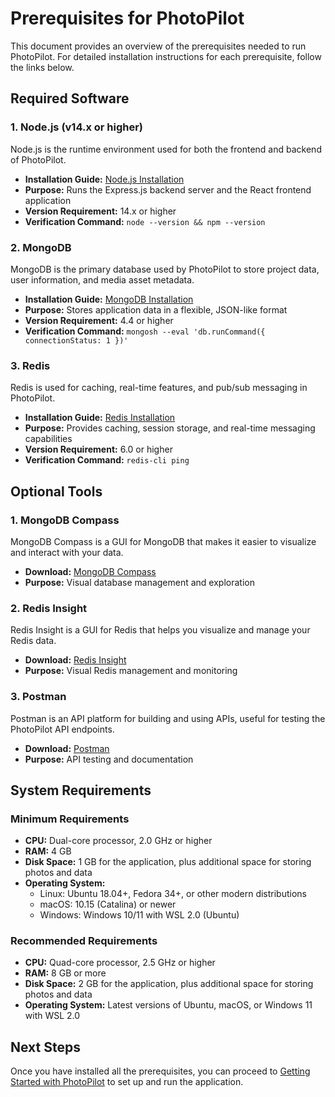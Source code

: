 # Prerequisites for PhotoPilot

This document provides an overview of the prerequisites needed to run PhotoPilot. For detailed installation instructions for each prerequisite, follow the links below.

## Required Software

### 1. Node.js (v14.x or higher)

Node.js is the runtime environment used for both the frontend and backend of PhotoPilot.

- **Installation Guide:** [Node.js Installation](prerequisites/nodejs.md)
- **Purpose:** Runs the Express.js backend server and the React frontend application
- **Version Requirement:** 14.x or higher
- **Verification Command:** `node --version && npm --version`

### 2. MongoDB

MongoDB is the primary database used by PhotoPilot to store project data, user information, and media asset metadata.

- **Installation Guide:** [MongoDB Installation](prerequisites/mongodb.md)
- **Purpose:** Stores application data in a flexible, JSON-like format
- **Version Requirement:** 4.4 or higher
- **Verification Command:** `mongosh --eval 'db.runCommand({ connectionStatus: 1 })'`

### 3. Redis

Redis is used for caching, real-time features, and pub/sub messaging in PhotoPilot.

- **Installation Guide:** [Redis Installation](prerequisites/redis.md)
- **Purpose:** Provides caching, session storage, and real-time messaging capabilities
- **Version Requirement:** 6.0 or higher
- **Verification Command:** `redis-cli ping`

## Optional Tools

### 1. MongoDB Compass

MongoDB Compass is a GUI for MongoDB that makes it easier to visualize and interact with your data.

- **Download:** [MongoDB Compass](https://www.mongodb.com/products/compass)
- **Purpose:** Visual database management and exploration

### 2. Redis Insight

Redis Insight is a GUI for Redis that helps you visualize and manage your Redis data.

- **Download:** [Redis Insight](https://redis.com/redis-enterprise/redis-insight/)
- **Purpose:** Visual Redis management and monitoring

### 3. Postman

Postman is an API platform for building and using APIs, useful for testing the PhotoPilot API endpoints.

- **Download:** [Postman](https://www.postman.com/downloads/)
- **Purpose:** API testing and documentation

## System Requirements

### Minimum Requirements

- **CPU:** Dual-core processor, 2.0 GHz or higher
- **RAM:** 4 GB
- **Disk Space:** 1 GB for the application, plus additional space for storing photos and data
- **Operating System:** 
  - Linux: Ubuntu 18.04+, Fedora 34+, or other modern distributions
  - macOS: 10.15 (Catalina) or newer
  - Windows: Windows 10/11 with WSL 2.0 (Ubuntu)

### Recommended Requirements

- **CPU:** Quad-core processor, 2.5 GHz or higher
- **RAM:** 8 GB or more
- **Disk Space:** 2 GB for the application, plus additional space for storing photos and data
- **Operating System:** Latest versions of Ubuntu, macOS, or Windows 11 with WSL 2.0

## Next Steps

Once you have installed all the prerequisites, you can proceed to [Getting Started with PhotoPilot](getting-started.md) to set up and run the application.